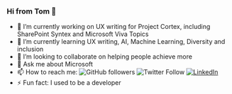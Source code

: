 ### Hi from Tom 👋
- 🔭 I’m currently working on UX writing for Project Cortex, including SharePoint Syntex and Microsoft Viva Topics
- 🌱 I’m currently learning UX writing, AI, Machine Learning, Diversity and inclusion
- 👯 I’m looking to collaborate on helping people achieve more
- 💬 Ask me about Microsoft
- 📫 How to reach me: ![GitHub followers](https://img.shields.io/github/followers/resing?label=tomresing&style=social) ![Twitter Follow](https://img.shields.io/twitter/follow/resing?style=social) <a href="https://www.linkedin.com/in/resing"><img src="https://img.shields.io/badge/LinkedIn--_.svg?style=social&logo=linkedin" alt="LinkedIn"></a>
- ⚡ Fun fact: I used to be a developer
